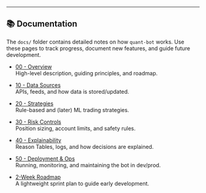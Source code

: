 ---

## 📚 Documentation

The `docs/` folder contains detailed notes on how `quant-bot` works. Use these pages to track progress, document new features, and guide future development.

- [00 - Overview](docs/00-overview.md)  
  High-level description, guiding principles, and roadmap.

- [10 - Data Sources](docs/10-data-sources.md)  
  APIs, feeds, and how data is stored/updated.

- [20 - Strategies](docs/20-strategies.md)  
  Rule-based and (later) ML trading strategies.

- [30 - Risk Controls](docs/30-risk-controls.md)  
  Position sizing, account limits, and safety rules.

- [40 - Explainability](docs/40-explainability.md)  
  Reason Tables, logs, and how decisions are explained.

- [50 - Deployment & Ops](docs/50-deploy-ops.md)  
  Running, monitoring, and maintaining the bot in dev/prod.

- [2-Week Roadmap](docs/2-Week_Roadmap.md)  
  A lightweight sprint plan to guide early development.
